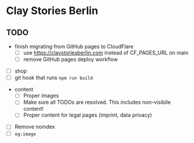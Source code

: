 # Clay Stories Berlin

## TODO

- finish migrating from GitHub pages to CloudFlare
  - [ ] use https://claystoriesberlin.com instead of CF_PAGES_URL on main
  - [ ] remove GitHub pages deploy workflow
- [ ] shop
- [ ] git hook that runs `npm run build`
- content
  - [ ] Proper images
  - [ ] Make sure all TODOs are resolved. This includes non–visibile content!
  - [ ] Proper content for legal pages (imprint, data privacy)
- [ ] Remove noindex
- [ ] `og:image`
